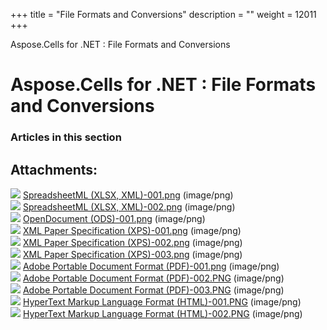 +++
title = "File Formats and Conversions" 
description = "" 
weight = 12011 
+++

Aspose.Cells for .NET : File Formats and Conversions  

# Aspose.Cells for .NET : File Formats and Conversions


### Articles in this section

           

## Attachments:

![](https://docs2.aspose.com/cells/net/images/icons/bullet_blue.gif) [SpreadsheetML (XLSX, XML)-001.png](https://docs2.aspose.com/cells/net/attachments/5018348/5114755.png) (image/png)  
![](https://docs2.aspose.com/cells/net/images/icons/bullet_blue.gif) [SpreadsheetML (XLSX, XML)-002.png](https://docs2.aspose.com/cells/net/attachments/5018348/5114758.png) (image/png)  
![](https://docs2.aspose.com/cells/net/images/icons/bullet_blue.gif) [OpenDocument (ODS)-001.png](https://docs2.aspose.com/cells/net/attachments/5018348/5114757.png) (image/png)  
![](https://docs2.aspose.com/cells/net/images/icons/bullet_blue.gif) [XML Paper Specification (XPS)-001.png](https://docs2.aspose.com/cells/net/attachments/5018348/5114752.png) (image/png)  
![](https://docs2.aspose.com/cells/net/images/icons/bullet_blue.gif) [XML Paper Specification (XPS)-002.png](https://docs2.aspose.com/cells/net/attachments/5018348/5114751.png) (image/png)  
![](https://docs2.aspose.com/cells/net/images/icons/bullet_blue.gif) [XML Paper Specification (XPS)-003.png](https://docs2.aspose.com/cells/net/attachments/5018348/5114754.png) (image/png)  
![](https://docs2.aspose.com/cells/net/images/icons/bullet_blue.gif) [Adobe Portable Document Format (PDF)-001.png](https://docs2.aspose.com/cells/net/attachments/5018348/5114753.png) (image/png)  
![](https://docs2.aspose.com/cells/net/images/icons/bullet_blue.gif) [Adobe Portable Document Format (PDF)-002.PNG](https://docs2.aspose.com/cells/net/attachments/5018348/5114764.png) (image/png)  
![](https://docs2.aspose.com/cells/net/images/icons/bullet_blue.gif) [Adobe Portable Document Format (PDF)-003.PNG](https://docs2.aspose.com/cells/net/attachments/5018348/5114763.png) (image/png)  
![](https://docs2.aspose.com/cells/net/images/icons/bullet_blue.gif) [HyperText Markup Language Format (HTML)-001.PNG](https://docs2.aspose.com/cells/net/attachments/5018348/5114766.png) (image/png)  
![](https://docs2.aspose.com/cells/net/images/icons/bullet_blue.gif) [HyperText Markup Language Format (HTML)-002.PNG](https://docs2.aspose.com/cells/net/attachments/5018348/5114765.png) (image/png)  

